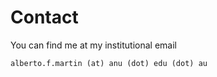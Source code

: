 # Contact

You can find me at my institutional email

```
alberto.f.martin (at) anu (dot) edu (dot) au
```
